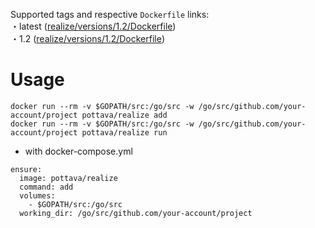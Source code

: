 Supported tags and respective `Dockerfile` links:  
・latest ([realize/versions/1.2/Dockerfile](https://github.com/pottava/docker-golang-tools/blob/master/realize/versions/1.2/Dockerfile))  
・1.2 ([realize/versions/1.2/Dockerfile](https://github.com/pottava/docker-golang-tools/blob/master/realize/versions/1.2/Dockerfile))  

# Usage

```
docker run --rm -v $GOPATH/src:/go/src -w /go/src/github.com/your-account/project pottava/realize add
docker run --rm -v $GOPATH/src:/go/src -w /go/src/github.com/your-account/project pottava/realize run
```

* with docker-compose.yml

```
ensure:
  image: pottava/realize
  command: add
  volumes:
    - $GOPATH/src:/go/src
  working_dir: /go/src/github.com/your-account/project
```
